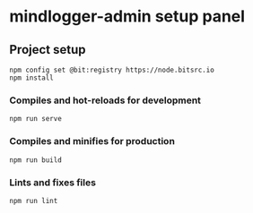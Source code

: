 # mindlogger-admin setup panel

## Project setup
```
npm config set @bit:registry https://node.bitsrc.io
npm install
```

### Compiles and hot-reloads for development
```
npm run serve
```

### Compiles and minifies for production
```
npm run build
```

### Lints and fixes files
```
npm run lint
```
